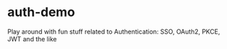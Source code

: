 # auth-demo
Play around with fun stuff related to Authentication: SSO, OAuth2, PKCE, JWT and the like
